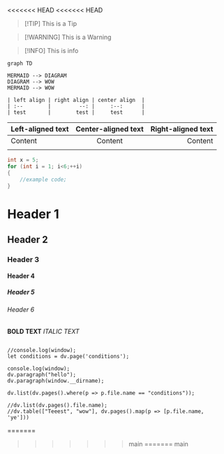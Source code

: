 <<<<<<< HEAD
<<<<<<< HEAD
>[!TIP] This is a Tip

>[!WARNING] This is a Warning

>[!INFO] This is info

```mermaid
graph TD

MERMAID --> DIAGRAM
DIAGRAM --> WOW
MERMAID --> WOW
```

```
| left align | right align | center align  |
| :--        |         --: |     :--:      |
| test       |        test |     test      |

```

| Left-aligned text | Center-aligned text | Right-aligned text |
| :---------------- | :-----------------: | -----------------: |
| Content           |       Content       |            Content |
|                   |                     |                    |

```c++ 
int x = 5;
for (int i = 1; i<6;++i)
{
	//example code;
}
```

# Header 1
## Header 2
### Header 3
#### Header 4
##### Header 5
###### Header 6


**BOLD TEXT**
*ITALIC TEXT*


```dataviewjs

//console.log(window);
let conditions = dv.page('conditions');

console.log(window);
dv.paragraph("hello");
dv.paragraph(window.__dirname);

dv.list(dv.pages().where(p => p.file.name == "conditions"));

//dv.list(dv.pages().file.name);
//dv.table(["Teeest", "wow"], dv.pages().map(p => [p.file.name, 'ye']))
```

=======
>>>>>>> main
=======
>>>>>>> main
